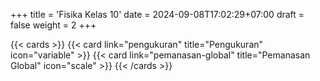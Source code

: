 +++
title = 'Fisika Kelas 10'
date = 2024-09-08T17:02:29+07:00
draft = false
weight = 2
+++


{{< cards >}}
  {{< card link="pengukuran" title="Pengukuran" icon="variable" >}}
  {{< card link="pemanasan-global" title="Pemanasan Global" icon="scale" >}}
{{< /cards >}}

